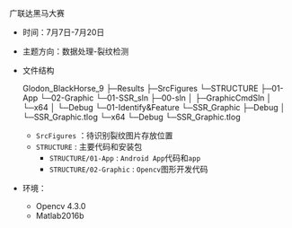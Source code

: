 广联达黑马大赛

- 时间：7月7日-7月20日

- 主题方向：数据处理-裂纹检测

- 文件结构

  Glodon_BlackHorse_9
  ├─Results
  ├─SrcFigures
  └─STRUCTURE
      ├─01-App
      └─02-Graphic
          └─01-SSR_sln
              ├─00-sln
              │  ├─GraphicCmdSln
              │  └─x64
              │      └─Debug
              └─01-Identify&Feature
                  └─SSR_Graphic
                      ├─Debug
                      │  └─SSR_Graphic.tlog
                      └─x64
                          └─Debug
                              └─SSR_Graphic.tlog
                              

  - `SrcFigures` ：待识别裂纹图片存放位置
  - `STRUCTURE` : 主要代码和安装包
    - `STRUCTURE/01-App` : `Android App`代码和`app`
    - `STRUCTURE/02-Graphic` : `Opencv`图形开发代码

- 环境：
  - Opencv 4.3.0
  - Matlab2016b
